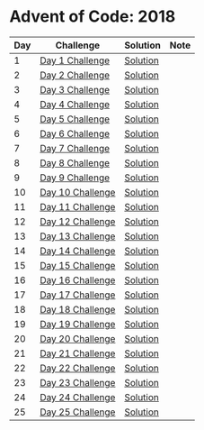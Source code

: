 # Advent of Code: 2018

| Day | Challenge | Solution | Note |
|-----|-----------|----------|------|
| 1   | [Day 1 Challenge](https://adventofcode.com/2018/day/1) | [Solution](#) |  |
| 2   | [Day 2 Challenge](https://adventofcode.com/2018/day/2) | [Solution](#) |  |
| 3   | [Day 3 Challenge](https://adventofcode.com/2018/day/3) | [Solution](#) |  |
| 4   | [Day 4 Challenge](https://adventofcode.com/2018/day/4) | [Solution](#) |  |
| 5   | [Day 5 Challenge](https://adventofcode.com/2018/day/5) | [Solution](#) |  |
| 6   | [Day 6 Challenge](https://adventofcode.com/2018/day/6) | [Solution](#) |  |
| 7   | [Day 7 Challenge](https://adventofcode.com/2018/day/7) | [Solution](#) |  |
| 8   | [Day 8 Challenge](https://adventofcode.com/2018/day/8) | [Solution](#) |  |
| 9   | [Day 9 Challenge](https://adventofcode.com/2018/day/9) | [Solution](#) |  |
| 10  | [Day 10 Challenge](https://adventofcode.com/2018/day/10) | [Solution](#) |  |
| 11  | [Day 11 Challenge](https://adventofcode.com/2018/day/11) | [Solution](#) |  |
| 12  | [Day 12 Challenge](https://adventofcode.com/2018/day/12) | [Solution](#) |  |
| 13  | [Day 13 Challenge](https://adventofcode.com/2018/day/13) | [Solution](#) |  |
| 14  | [Day 14 Challenge](https://adventofcode.com/2018/day/14) | [Solution](#) |  |
| 15  | [Day 15 Challenge](https://adventofcode.com/2018/day/15) | [Solution](#) |  |
| 16  | [Day 16 Challenge](https://adventofcode.com/2018/day/16) | [Solution](#) |  |
| 17  | [Day 17 Challenge](https://adventofcode.com/2018/day/17) | [Solution](#) |  |
| 18  | [Day 18 Challenge](https://adventofcode.com/2018/day/18) | [Solution](#) |  |
| 19  | [Day 19 Challenge](https://adventofcode.com/2018/day/19) | [Solution](#) |  |
| 20  | [Day 20 Challenge](https://adventofcode.com/2018/day/20) | [Solution](#) |  |
| 21  | [Day 21 Challenge](https://adventofcode.com/2018/day/21) | [Solution](#) |  |
| 22  | [Day 22 Challenge](https://adventofcode.com/2018/day/22) | [Solution](#) |  |
| 23  | [Day 23 Challenge](https://adventofcode.com/2018/day/23) | [Solution](#) |  |
| 24  | [Day 24 Challenge](https://adventofcode.com/2018/day/24) | [Solution](#) |  |
| 25  | [Day 25 Challenge](https://adventofcode.com/2018/day/25) | [Solution](#) |  |
